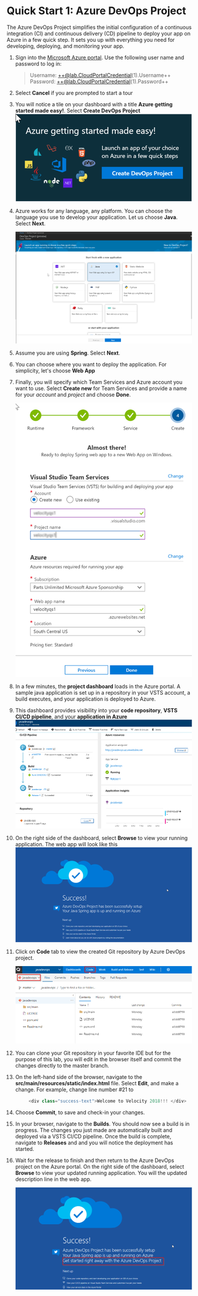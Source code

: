 # Quick Start 1: Azure DevOps Project

The Azure DevOps Project simplifies the initial configuration of a continuous integration (CI) and continuous delivery (CD) pipeline to deploy your app on Azure in a few quick step. It sets you up with everything you need for developing, deploying, and monitoring your app.

1. Sign into the [Microsoft Azure portal](https://portal.azure.com). Use the following user name and password to log in:
    > Username: ++@lab.CloudPortalCredential(1).Username++
    > Password: ++@lab.CloudPortalCredential(1).Password++

1. Select **Cancel** if you are prompted to start a tour 

1. You will notice a tile on your dashboard with a title **Azure getting started made easy!**. Select **Create DevOps Project**
    ![Search DevOps project](images/azuredevopsprojecttile.png)

1. Azure works for any language, any platform. You can choose the language you use to develop your application. Let us choose **Java**. Select **Next**.

   ![select java](images/selectjava.png)

1. Assume you are using **Spring**. Select **Next**.

1. You can choose where you want to deploy the application. For simplicity, let's choose **Web App**

1. Finally, you will specify which Team Services and Azure account you want to use. Select **Create new** for Team Services and provide a name for your *account* and  *project* and choose **Done**.

    ![vstsproject](images/vstsproject.png)

1. In a few minutes, the **project dashboard** loads in the Azure portal. A sample java application is set up in a repository in your VSTS account, a build executes, and your application is deployed to Azure. 

1. This dashboard provides visibility into your **code repository**, **VSTS CI/CD pipeline**, and your **application in Azure**
   ![dashboard](images/dashboard.png)

1. On the right side of the dashboard, select **Browse** to view your running application. The web app will look like this
    ![Initial web app](images/webapp.png)

1. Click on **Code** tab to view the created Git repository by Azure DevOps project.

     ![Code Hub](images/codetab.png)

1. You can clone your Git repository in your favorite IDE but for the purpose of this lab, you will edit in the browser itself and commit the changes directly to the master branch.

1. On the left-hand side of the browser, navigate to the **src/main/resources/static/index.html** file. Select **Edit**, and make a change. For example, change line number #21 to 
    ```csharp
         <div class="success-text">Welcome to Velocity 2018!!! </div>
    ```
1. Choose **Commit**, to save and check-in your changes.

1. In your browser, navigate to the **Builds**. You should now see a build is in progress. The changes you just made are automatically built and deployed via a VSTS CI/CD pipeline. Once the build is complete, navigate to **Releases** and and you will notice the deployment has started. 

1. Wait for the release to finish and then return to the Azure DevOps project on the Azure portal. On the right side of the dashboard, select **Browse** to view your updated running application. You will the updated description line in the web app.

   ![Updated site](images/updatedsite.png)